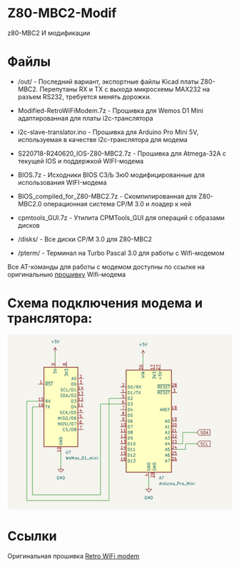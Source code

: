 # Z80-MBC2-Modif
z80-MBC2 И модификации


# Файлы
* /out/ - Последний вариант, экспортные файлы Kicad платы Z80-MBC2. Перепутаны RX и TX с выхода микросхемы MAX232 на разъем RS232, требуется менять дорожки.

* Modified-RetroWiFiModem.7z - Прошивка для Wemos D1 Mini адаптированная для платы i2c-транслятора

* i2c-slave-translator.ino - Прошивка для Arduino Pro Mini 5V, используемая в качестве i2c-транслятора для модема

* S220718-R240620_IOS-Z80-MBC2.7z - Прошивка для Atmega-32A с текущей IOS и поддержкой WIFI-модема

* BIOS.7z - Исходники BIOS СЗ/Ь 3ю0 модифицированные для использования WIFI-модема

* BIOS_compiled_for_Z80-MBC2.7z - Скомпилированная для Z80-MBC2.0 операционная система CP/M 3.0 и лоадер к ней

* cpmtools_GUI.7z - Утилита CPMTools_GUI для операций с образами дисков

* /disks/ - Все диски CP/M 3.0 для Z80-MBC2

* /pterm/ - Терминал на Turbo Pascal 3.0 для работы с Wifi-модемом

Все AT-команды для работы с модемом доступны по ссылке на оригинальныю [прошивку](https://github.com/mecparts/RetroWiFiModem) Wifi-модема

# Схема подключения модема и транслятора:
![Схема подключения модема и транслятора](/img/I2c_modem.jpg)

# Ссылки
Оригинальная прошивка [Retro WiFi modem](https://github.com/mecparts/RetroWiFiModem)
